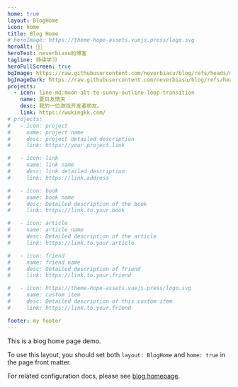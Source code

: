 ```yaml
---
home: true
layout: BlogHome
icon: home
title: Blog Home
# heroImage: https://theme-hope-assets.vuejs.press/logo.svg
heroAlt: 👨‍💻
heroText: neverbiasu的博客
tagline: 持续学习
heroFullScreen: true
bgImage: https://raw.githubusercontent.com/neverbiasu/blog/refs/heads/main/src/.vuepress/public/assets/images/cover-light.jpg
bgImageDark: https://raw.githubusercontent.com/neverbiasu/blog/refs/heads/main/src/.vuepress/public/assets/images/cover-dark.jpg
projects:
  - icon: line-md:moon-alt-to-sunny-outline-loop-transition
    name: 夏日友情天
    desc: 我的一位游戏开发者朋友。
    link: https://wukingkk.com/
# projects:
#   - icon: project
#     name: project name
#     desc: project detailed description
#     link: https://your.project.link

#   - icon: link
#     name: link name
#     desc: link detailed description
#     link: https://link.address

#   - icon: book
#     name: book name
#     desc: Detailed description of the book
#     link: https://link.to.your.book

#   - icon: article
#     name: article name
#     desc: Detailed description of the article
#     link: https://link.to.your.article

#   - icon: friend
#     name: friend name
#     desc: Detailed description of friend
#     link: https://link.to.your.friend

#   - icon: https://theme-hope-assets.vuejs.press/logo.svg
#     name: custom item
#     desc: Detailed description of this custom item
#     link: https://link.to.your.friend

footer: my footer
---
```


This is a blog home page demo.

To use this layout, you should set both `layout: BlogHome` and `home: true` in the page front matter.

For related configuration docs, please see [blog homepage](https://theme-hope.vuejs.press/guide/blog/home.html).
